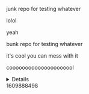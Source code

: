 junk repo for testing whatever

lolol

yeah

bunk repo for testing whatever


it's cool you can mess with it

cooooooooooooooooooool

<details>some stuff</details>
1609888498
